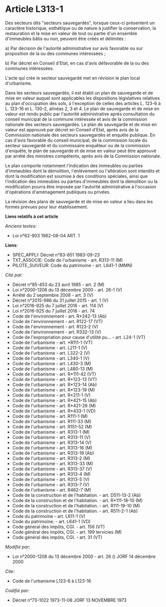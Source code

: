 # Article L313-1

Des secteurs dits "secteurs sauvegardés", lorsque ceux-ci présentent un caractère historique, esthétique ou de nature à
justifier la conservation, la restauration et la mise en valeur de tout ou partie d'un ensemble d'immeubles bâtis ou non,
peuvent être créés et délimités :

a) Par décision de l'autorité administrative sur avis favorable ou sur proposition de la ou des communes intéressées ;

b) Par décret en Conseil d'Etat, en cas d'avis défavorable de la ou des communes intéressées.

L'acte qui crée le secteur sauvegardé met en révision le plan local d'urbanisme.

Dans les secteurs sauvegardés, il est établi un plan de sauvegarde et de mise en valeur auquel sont applicables les
dispositions législatives relatives au plan d'occupation des sols, à l'exception de celles des articles L. 123-6 à L. 123-16
et L. 130-2, alinéas 2, 3 et 4. Le plan de sauvegarde et de mise en valeur est rendu public par l'autorité administrative
après consultation du conseil municipal de la commune intéressée et avis de la commission nationale des secteurs sauvegardés.
Le plan de sauvegarde et de mise en valeur est approuvé par décret en Conseil d'Etat, après avis de la Commission nationale
des secteurs sauvegardés et enquête publique. En cas d'avis favorable du conseil municipal, de la commission locale du
secteur sauvegardé et du commissaire enquêteur ou de la commission d'enquête, le plan de sauvegarde et de mise en valeur peut
être approuvé par arrêté des ministres compétents, après avis de la Commission nationale.

Le plan comporte notamment l'indication des immeubles ou parties d'immeubles dont la démolition, l'enlèvement ou l'altération
sont interdits et dont la modification est soumise à des conditions spéciales, ainsi que l'indication des immeubles ou
parties d'immeubles dont la démolition ou la modification pourra être imposée par l'autorité administrative à l'occasion
d'opérations d'aménagement publiques ou privées.

La révision des plans de sauvegarde et de mise en valeur a lieu dans les formes prévues pour leur établissement.

**Liens relatifs à cet article**

_Anciens textes_:

  - Loi n°62-903 1962-08-04 ART. 1

**Liens**:

  - SPEC_APPLI: Décret n°83-851 1983-09-23
  - TXT_ASSOCIE: Code de l'urbanisme - art. R313-11 (M)
  - PILOTE_SUIVEUR: Code du patrimoine - art. L641-1 (MMN)

_Cité par_:

  - Décret n°85-453 du 23 avril 1985 - art. 2 (M)
  - Loi n°2000-1208 du 13 décembre 2000 - art. 26-1 (V)
  - Arrêté du 2 septembre 2008 - art. 3 (V)
  - Décret n°2015-986 du 31 juillet 2015 - art. 1 (V)
  - Loi n°2016-925 du 7 juillet 2016 - art. 114 (V)
  - Loi n°2016-925 du 7 juillet 2016 - art. 74
  - Code de l'environnement - art. R*242-13 (Ab)
  - Code de l'environnement - art. R122-17 (VT)
  - Code de l'environnement - art. R123-2 (V)
  - Code de l'environnement - art. R332-13 (V)
  - Code de l'expropriation pour cause d'utilité pu... - art. L24-1 (VT)
  - Code de l'urbanisme - art. *R111-1 (VT)
  - Code de l'urbanisme - art. L211-1 (V)
  - Code de l'urbanisme - art. L322-2 (V)
  - Code de l'urbanisme - art. L340-1 (V)
  - Code de l'urbanisme - art. L430-3 (M)
  - Code de l'urbanisme - art. L480-13 (M)
  - Code de l'urbanisme - art. R*111-42 (VT)
  - Code de l'urbanisme - art. R*123-13 (VT)
  - Code de l'urbanisme - art. R*123-14 (Ab)
  - Code de l'urbanisme - art. R*123-19 (M)
  - Code de l'urbanisme - art. R*211-1 (V)
  - Code de l'urbanisme - art. R*421-15 (Ab)
  - Code de l'urbanisme - art. R*421-28 (M)
  - Code de l'urbanisme - art. R*433-1 (VD)
  - Code de l'urbanisme - art. R111-1 (M)
  - Code de l'urbanisme - art. R111-33 (M)
  - Code de l'urbanisme - art. R151-52 (M)
  - Code de l'urbanisme - art. R313-1 (M)
  - Code de l'urbanisme - art. R313-11 (V)
  - Code de l'urbanisme - art. R313-14 (V)
  - Code de l'urbanisme - art. R313-16 (M)
  - Code de l'urbanisme - art. R313-19 (Ab)
  - Code de l'urbanisme - art. R313-2 (M)
  - Code de l'urbanisme - art. R313-33 (M)
  - Code de l'urbanisme - art. R313-37 (V)
  - Code de l'urbanisme - art. R313-4 (M)
  - Code de l'urbanisme - art. R313-5 (V)
  - Code de l'urbanisme - art. R313-7 (V)
  - Code de l'urbanisme - art. R462-7 (M)
  - Code de la construction et de l'habitation. - art. D511-13-2 (Ab)
  - Code de la construction et de l'habitation. - art. R*111-18-10 (M)
  - Code de la construction et de l'habitation. - art. R111-19-10 (M)
  - Code de la construction et de l'habitation. - art. R511-2-1 (Ab)
  - Code du patrimoine - art. L611-1 (V)
  - Code du patrimoine. - art. L641-1 (VD)
  - Code général des impôts, CGI. - art. 156 (VT)
  - Code général des impôts, CGI. - art. 199 tervicies (M)
  - Code général des impôts, CGI. - art. 31 (VT)

_Modifié par_:

  - Loi n°2000-1208 du 13 décembre 2000 - art. 26 () JORF 14 décembre 2000

_Cite_:

  - Code de l'urbanisme L123-6 à L123-16

_Codifié par_:

  - Décret n°73-1022 1973-11-08 JORF 13 NOVEMBRE 1973
